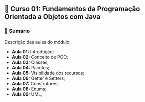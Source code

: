 ## 📌 Curso 01: Fundamentos da Programação Orientada a Objetos com Java
### 📎 Sumário
Descrição das aulas do módulo:
- **Aula 01:** Introdução;
- **Aula 02:** Conceito de POO;
- **Aula 03:** Classes;
- **Aula 04:** Pacotes;
- **Aula 05:** Visibilidade dos recursos;
- **Aula 06:** Getter e Setters;
- **Aula 07:** Construtores;
- **Aula 08:** Enums;
- **Aula 09:** UML;